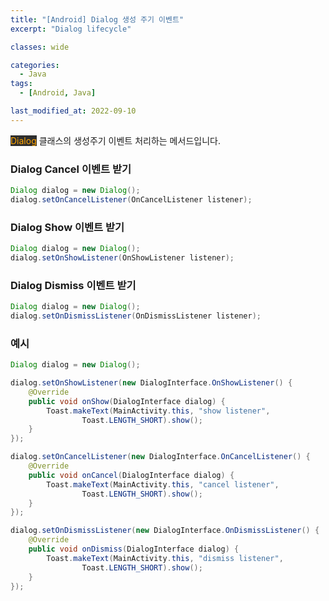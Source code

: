 ```yaml
---
title: "[Android] Dialog 생성 주기 이벤트"
excerpt: "Dialog lifecycle"

classes: wide

categories:
  - Java
tags:
  - [Android, Java]

last_modified_at: 2022-09-10
---
```


<mark style="background-color: #2e2e2e; color: orange;">Dialog</mark> 클래스의 생성주기 이벤트 처리하는 메서드입니다.
### Dialog Cancel 이벤트 받기

```Java
Dialog dialog = new Dialog();
dialog.setOnCancelListener(OnCancelListener listener);
```

### Dialog Show 이벤트 받기

```Java
Dialog dialog = new Dialog();
dialog.setOnShowListener(OnShowListener listener);
```

### Dialog Dismiss 이벤트 받기

```Java
Dialog dialog = new Dialog();
dialog.setOnDismissListener(OnDismissListener listener);
```

### 예시

```Java
Dialog dialog = new Dialog();

dialog.setOnShowListener(new DialogInterface.OnShowListener() {
    @Override
    public void onShow(DialogInterface dialog) {
        Toast.makeText(MainActivity.this, "show listener",
                Toast.LENGTH_SHORT).show();
    }
});

dialog.setOnCancelListener(new DialogInterface.OnCancelListener() {
    @Override
    public void onCancel(DialogInterface dialog) {
        Toast.makeText(MainActivity.this, "cancel listener",
                Toast.LENGTH_SHORT).show();
    }
});

dialog.setOnDismissListener(new DialogInterface.OnDismissListener() {
    @Override
    public void onDismiss(DialogInterface dialog) {
        Toast.makeText(MainActivity.this, "dismiss listener",
                Toast.LENGTH_SHORT).show();
    }
});
```
